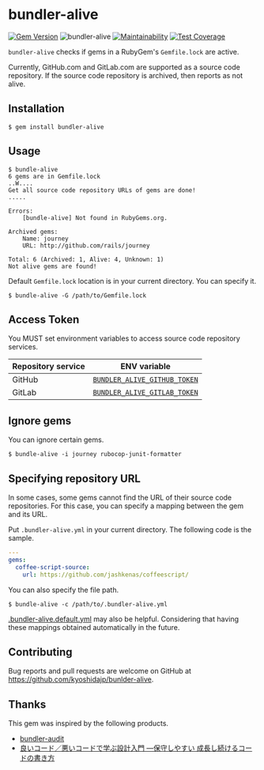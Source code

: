 # bundler-alive

[![Gem Version](https://badge.fury.io/rb/bundler-alive.svg)](https://badge.fury.io/rb/bundler-alive)
![bundler-alive](https://github.com/kyoshidajp/bundler-alive/actions/workflows/ci.yml/badge.svg)
[![Maintainability](https://api.codeclimate.com/v1/badges/a79d53257bc5e93842f6/maintainability)](https://codeclimate.com/github/kyoshidajp/bundler-alive/maintainability)
[![Test Coverage](https://api.codeclimate.com/v1/badges/a79d53257bc5e93842f6/test_coverage)](https://codeclimate.com/github/kyoshidajp/bundler-alive/test_coverage)

`bundler-alive` checks if gems in a RubyGem's `Gemfile.lock` are active.

Currently, GitHub.com and GitLab.com are supported as a source code repository. If the source code repository is archived, then reports as not alive.

## Installation

```
$ gem install bundler-alive
```

## Usage

```
$ bundle-alive
6 gems are in Gemfile.lock
..W....
Get all source code repository URLs of gems are done!
.....

Errors:
    [bundle-alive] Not found in RubyGems.org.

Archived gems:
    Name: journey
    URL: http://github.com/rails/journey

Total: 6 (Archived: 1, Alive: 4, Unknown: 1)
Not alive gems are found!
```

Default `Gemfile.lock` location is in your current directory. You can specify it.

```
$ bundle-alive -G /path/to/Gemfile.lock
```

## Access Token

You MUST set environment variables to access source code repository services.

| Repository service | ENV variable |
| ------- |---- |
| GitHub | [`BUNDLER_ALIVE_GITHUB_TOKEN`](https://docs.github.com/en/authentication/keeping-your-account-and-data-secure/creating-a-personal-access-token) |
| GitLab | [`BUNDLER_ALIVE_GITLAB_TOKEN`](https://docs.gitlab.com/ee/user/profile/personal_access_tokens.html) |

## Ignore gems

You can ignore certain gems.

```
$ bundle-alive -i journey rubocop-junit-formatter
```

## Specifying repository URL

In some cases, some gems cannot find the URL of their source code repositories. For this case, you can specify a mapping between the gem and its URL.

Put `.bundler-alive.yml` in your current directory. The following code is the sample.

```yaml
---
gems:
  coffee-script-source:
    url: https://github.com/jashkenas/coffeescript/
```

You can also specify the file path.

```
$ bundle-alive -c /path/to/.bundler-alive.yml
```

[.bundler-alive.default.yml](https://github.com/kyoshidajp/bundler-alive/blob/main/.bundler-alive.default.yml) may also be helpful. Considering that having these mappings obtained automatically in the future.

## Contributing

Bug reports and pull requests are welcome on GitHub at https://github.com/kyoshidajp/bunlder-alive.

## Thanks

This gem was inspired by the following products.

- [bundler-audit](https://github.com/rubysec/bundler-audit)
- [良いコード／悪いコードで学ぶ設計入門 ―保守しやすい 成長し続けるコードの書き方](https://gihyo.jp/book/2022/978-4-297-12783-1)
